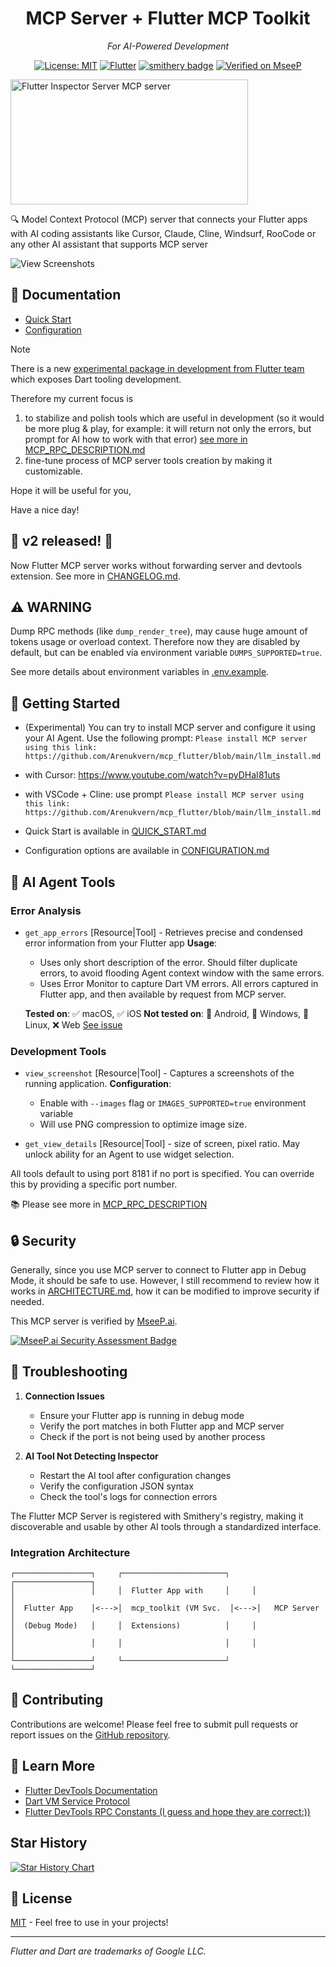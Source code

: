 <div align="center">

# MCP Server + Flutter MCP Toolkit

_For AI-Powered Development_

[![License: MIT](https://img.shields.io/badge/License-MIT-yellow.svg)](https://opensource.org/licenses/MIT)
[![Flutter](https://img.shields.io/badge/Flutter-3.x-blue.svg)](https://flutter.dev)
[![smithery badge](https://smithery.ai/badge/@Arenukvern/mcp_flutter)](https://smithery.ai/server/@Arenukvern/mcp_flutter)
[![Verified on MseeP](https://mseep.ai/badge.svg)](https://mseep.ai/app/03aa0f2d-4ef7-40ae-93de-c7b87e0ac32d)

</div>

<a href="https://glama.ai/mcp/servers/qnu3f0fa20">
<img width="380" height="200" src="https://glama.ai/mcp/servers/qnu3f0fa20/badge" alt="Flutter Inspector Server MCP server" />
</a>

🔍 Model Context Protocol (MCP) server that connects your Flutter apps with AI coding assistants like Cursor, Claude, Cline, Windsurf, RooCode or any other AI assistant that supports MCP server

<!-- Media -->

![View Screenshots](docs/view_screenshots.gif)

<!-- End of Media -->

## 📖 Documentation

- [Quick Start](QUICK_START.md)
- [Configuration](CONFIGURATION.md)

> [!NOTE]
> There is a new [experimental package in development from Flutter team](https://github.com/dart-lang/ai/tree/main/pkgs/dart_tooling_mcp_server) which exposes Dart tooling development.
>
> Therefore my current focus is
>
> 1. to stabilize and polish tools which are useful in development (so it would be more plug & play, for example: it will return not only the errors, but prompt for AI how to work with that error) [see more in MCP_RPC_DESCRIPTION.md](MCP_RPC_DESCRIPTION.md)
> 2. fine-tune process of MCP server tools creation by making it customizable.
>
> Hope it will be useful for you,
>
> Have a nice day!

## 🎉 v2 released! 🎉

Now Flutter MCP server works without forwarding server and devtools extension. See more in [CHANGELOG.md](CHANGELOG.md).

## ⚠️ WARNING

Dump RPC methods (like `dump_render_tree`), may cause huge amount of tokens usage or overload context. Therefore now they are disabled by default, but can be enabled via environment variable `DUMPS_SUPPORTED=true`.

See more details about environment variables in [.env.example](mcp_server/.env.example).

## 🚀 Getting Started

- (Experimental) You can try to install MCP server and configure it using your AI Agent. Use the following prompt: `Please install MCP server using this link: https://github.com/Arenukvern/mcp_flutter/blob/main/llm_install.md`

- with Cursor: https://www.youtube.com/watch?v=pyDHaI81uts
- with VSCode + Cline: use prompt `Please install MCP server using this link: https://github.com/Arenukvern/mcp_flutter/blob/main/llm_install.md`

- Quick Start is available in [QUICK_START.md](QUICK_START.md)
- Configuration options are available in [CONFIGURATION.md](CONFIGURATION.md)

## 🎯 AI Agent Tools

### Error Analysis

- `get_app_errors` [Resource|Tool] - Retrieves precise and condensed error information from your Flutter app
  **Usage**:

  - Uses only short description of the error. Should filter duplicate errors, to avoid flooding Agent context window with the same errors.
  - Uses Error Monitor to capture Dart VM errors. All errors captured in Flutter app, and then available by request from MCP server.

  **Tested on**:
  ✅ macOS, ✅ iOS
  **Not tested on**:
  🚧 Android, 🤔 Windows, 🤔 Linux, ❌ Web
  [See issue](https://github.com/Arenukvern/mcp_flutter/issues/23)

### Development Tools

- `view_screenshot` [Resource|Tool] - Captures a screenshots of the running application.
  **Configuration**:

  - Enable with `--images` flag or `IMAGES_SUPPORTED=true` environment variable
  - Will use PNG compression to optimize image size.

<!-- - `hot_reload` [Tool] - Performs hot reload of the Flutter application
  **Tested on**:
  ✅ macOS, ✅ iOS, ✅ Android
  **Not tested on**:
  🤔 Windows, 🤔 Linux, ❌ Web
  [See issue](https://github.com/Arenukvern/mcp_flutter/issues/23)

  **Tested on**:
  ✅ macOS, ✅ iOS
  **Not tested on**:
  🚧 Android, 🤔 Windows, 🤔 Linux, ❌ Web
  [See issue](https://github.com/Arenukvern/mcp_flutter/issues/23) -->

- `get_view_details` [Resource|Tool] - size of screen, pixel ratio. May unlock ability for an Agent to use widget selection.

All tools default to using port 8181 if no port is specified. You can override this by providing a specific port number.

📚 Please see more in [MCP_RPC_DESCRIPTION](MCP_RPC_DESCRIPTION.md)

## 🔒 Security

Generally, since you use MCP server to connect to Flutter app in Debug Mode, it should be safe to use. However, I still recommend to review how it works in [ARCHITECTURE.md](ARCHITECTURE.md), how it can be modified to improve security if needed.

This MCP server is verified by [MseeP.ai](https://mseep.ai).

[![MseeP.ai Security Assessment Badge](https://mseep.net/pr/arenukvern-mcp-flutter-badge.png)](https://mseep.ai/app/arenukvern-mcp-flutter)

## 🔧 Troubleshooting

1. **Connection Issues**

   - Ensure your Flutter app is running in debug mode
   - Verify the port matches in both Flutter app and MCP server
   - Check if the port is not being used by another process

2. **AI Tool Not Detecting Inspector**
   - Restart the AI tool after configuration changes
   - Verify the configuration JSON syntax
   - Check the tool's logs for connection errors

The Flutter MCP Server is registered with Smithery's registry, making it discoverable and usable by other AI tools through a standardized interface.

### Integration Architecture

```
┌─────────────────┐     ┌───────────────────────┐     ┌─────────────────┐
│                 │     │  Flutter App with     │     │                 │
│  Flutter App    │<--->│  mcp_toolkit (VM Svc.  │<--->│   MCP Server   │
│  (Debug Mode)   │     │  Extensions)          │     │                 │
│                 │     │                       │     │                 │
└─────────────────┘     └───────────────────────┘     └─────────────────┘
```

## 🤝 Contributing

Contributions are welcome! Please feel free to submit pull requests or report issues on the [GitHub repository](https://github.com/Arenukvern/mcp_flutter).

## 📖 Learn More

- [Flutter DevTools Documentation](https://docs.flutter.dev/development/tools/devtools/overview)
- [Dart VM Service Protocol](https://github.com/dart-lang/sdk/blob/main/runtime/vm/service/service.md)
- [Flutter DevTools RPC Constants (I guess and hope they are correct:))](https://github.com/flutter/devtools/tree/87f8016e2610c98c3e2eae8b1c823de068701dfd/packages/devtools_app/lib/src/shared/analytics/constants)

## Star History

[![Star History Chart](https://api.star-history.com/svg?repos=Arenukvern/mcp_flutter&type=Date)](https://www.star-history.com/#Arenukvern/mcp_flutter&Date)

## 📄 License

[MIT](LICENSE) - Feel free to use in your projects!

---

_Flutter and Dart are trademarks of Google LLC._
